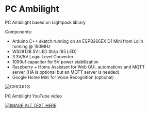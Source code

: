 # PC Ambilight
PC Ambilight based on Lightpack library

Components:
- Arduino C++ sketch running on an ESP8266EX D1 Mini from Lolin running @ 160MHz
- WS2812B 5V LED Strip (95 LED)
- 3.3V/5V Logic Level Converter 
- 1000uf capacitor for 5V power stabilization
- Raspberry + Home Assistant for Web GUI, automations and MQTT server (HA is optional but an MQTT server is needed)
- Google Home Mini for Voice Recognition (optional)

![CIRCUITS](https://github.com/sblantipodi/pc_ambilight/blob/master/ambilight_bb.png)


PC Ambilight YouTube video

[![IMAGE ALT TEXT HERE](https://img.youtube.com/vi/phW3lJt-T38/0.jpg)](https://www.youtube.com/watch?v=phW3lJt-T38)
